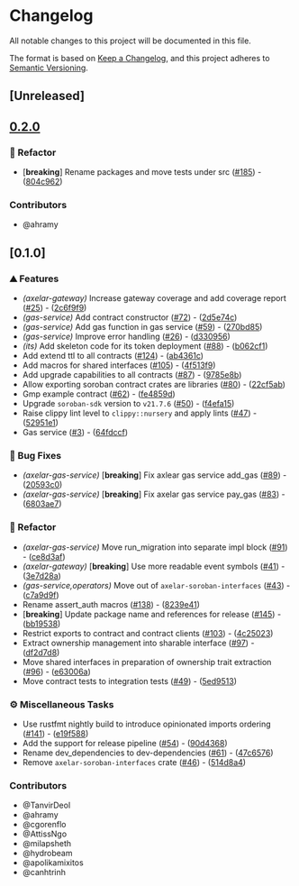 # Changelog

All notable changes to this project will be documented in this file.

The format is based on [Keep a Changelog](https://keepachangelog.com/en/1.0.0/),
and this project adheres to [Semantic Versioning](https://semver.org/spec/v2.0.0.html).

## [Unreleased]

## [0.2.0](https://github.com/axelarnetwork/axelar-cgp-stellar/compare/stellar-axelar-gas-service-v0.1.0...stellar-axelar-gas-service-v0.2.0)

### 🚜 Refactor

- [**breaking**] Rename packages and move tests under src ([#185](https://github.com/axelarnetwork/axelar-cgp-stellar/pull/185)) - ([804c962](https://github.com/axelarnetwork/axelar-cgp-stellar/commit/804c962a667a7889c447decf8155c4f56c7b1bdb))

### Contributors

* @ahramy

## [0.1.0]

### ⛰️ Features

- *(axelar-gateway)* Increase gateway coverage and add coverage report ([#25](https://github.com/axelarnetwork/axelar-cgp-stellar/pull/25)) - ([2c6f9f9](https://github.com/axelarnetwork/axelar-cgp-stellar/commit/2c6f9f96f59b74d521aec090d9e31908ab307134))
- *(gas-service)* Add contract constructor ([#72](https://github.com/axelarnetwork/axelar-cgp-stellar/pull/72)) - ([2d5e74c](https://github.com/axelarnetwork/axelar-cgp-stellar/commit/2d5e74c5eaa07eb4ede4a287d13d6be25c5212b7))
- *(gas-service)* Add gas function in gas service ([#59](https://github.com/axelarnetwork/axelar-cgp-stellar/pull/59)) - ([270bd85](https://github.com/axelarnetwork/axelar-cgp-stellar/commit/270bd85c32f9cd90285134be1b4a9fd2878402ff))
- *(gas-service)* Improve error handling ([#26](https://github.com/axelarnetwork/axelar-cgp-stellar/pull/26)) - ([d330956](https://github.com/axelarnetwork/axelar-cgp-stellar/commit/d330956385ebdfc37455a824ce4e66e106ae34e4))
- *(its)* Add skeleton code for its token deployment ([#88](https://github.com/axelarnetwork/axelar-cgp-stellar/pull/88)) - ([b062cf1](https://github.com/axelarnetwork/axelar-cgp-stellar/commit/b062cf1eb9f26ef2ceeebeded732fd40e58f48f4))
- Add extend ttl to all contracts ([#124](https://github.com/axelarnetwork/axelar-cgp-stellar/pull/124)) - ([ab4361c](https://github.com/axelarnetwork/axelar-cgp-stellar/commit/ab4361c58daffebd099ab386910b55a4d56d152f))
- Add macros for shared interfaces ([#105](https://github.com/axelarnetwork/axelar-cgp-stellar/pull/105)) - ([4f513f9](https://github.com/axelarnetwork/axelar-cgp-stellar/commit/4f513f933d290cc9cc5944e5e39bcda13a136906))
- Add upgrade capabilities to all contracts ([#87](https://github.com/axelarnetwork/axelar-cgp-stellar/pull/87)) - ([9785e8b](https://github.com/axelarnetwork/axelar-cgp-stellar/commit/9785e8bebea93e987af664cedea3234241675d96))
- Allow exporting soroban contract crates are libraries ([#80](https://github.com/axelarnetwork/axelar-cgp-stellar/pull/80)) - ([22cf5ab](https://github.com/axelarnetwork/axelar-cgp-stellar/commit/22cf5ab2246c93834787f311f2b4898ae897cb75))
- Gmp example contract ([#62](https://github.com/axelarnetwork/axelar-cgp-stellar/pull/62)) - ([fe4859d](https://github.com/axelarnetwork/axelar-cgp-stellar/commit/fe4859dd50e8ff922e8c363ae8c77ef0f772850a))
- Upgrade `soroban-sdk` version to `v21.7.6` ([#50](https://github.com/axelarnetwork/axelar-cgp-stellar/pull/50)) - ([f4efa15](https://github.com/axelarnetwork/axelar-cgp-stellar/commit/f4efa1545926199c7deae8b864abc1858d9cb6a9))
- Raise clippy lint level to `clippy::nursery` and apply lints ([#47](https://github.com/axelarnetwork/axelar-cgp-stellar/pull/47)) - ([52951e1](https://github.com/axelarnetwork/axelar-cgp-stellar/commit/52951e11f500b83f6cb31a3cadb845c4841af6a4))
- Gas service ([#3](https://github.com/axelarnetwork/axelar-cgp-stellar/pull/3)) - ([64fdccf](https://github.com/axelarnetwork/axelar-cgp-stellar/commit/64fdccf8131d045a2c2785f91d1c79999c89c4cd))

### 🐛 Bug Fixes

- *(axelar-gas-service)* [**breaking**] Fix axlear gas service add_gas ([#89](https://github.com/axelarnetwork/axelar-cgp-stellar/pull/89)) - ([20593c0](https://github.com/axelarnetwork/axelar-cgp-stellar/commit/20593c021448fd0522fee003b1ae56a3b74f3dd7))
- *(axelar-gas-service)* [**breaking**] Fix axelar gas service pay_gas ([#83](https://github.com/axelarnetwork/axelar-cgp-stellar/pull/83)) - ([6803ae7](https://github.com/axelarnetwork/axelar-cgp-stellar/commit/6803ae766298c764b4fe8606af7a1309b8d2dff3))

### 🚜 Refactor

- *(axelar-gas-service)* Move run_migration into separate impl block ([#91](https://github.com/axelarnetwork/axelar-cgp-stellar/pull/91)) - ([ce8d3af](https://github.com/axelarnetwork/axelar-cgp-stellar/commit/ce8d3af09bff15b85d94b5a2502806411a62374e))
- *(axelar-gateway)* [**breaking**] Use more readable event symbols ([#41](https://github.com/axelarnetwork/axelar-cgp-stellar/pull/41)) - ([3e7d28a](https://github.com/axelarnetwork/axelar-cgp-stellar/commit/3e7d28a8806fec2c689989b2e50de1860587190c))
- *(gas-service,operators)* Move out of `axelar-soroban-interfaces` ([#43](https://github.com/axelarnetwork/axelar-cgp-stellar/pull/43)) - ([c7a9d9f](https://github.com/axelarnetwork/axelar-cgp-stellar/commit/c7a9d9f6b2f346efa4b1f836f00bd591eea84be8))
- Rename assert_auth macros ([#138](https://github.com/axelarnetwork/axelar-cgp-stellar/pull/138)) - ([8239e41](https://github.com/axelarnetwork/axelar-cgp-stellar/commit/8239e4126cdccb4156f737dd6e20fad5c2bfc239))
- [**breaking**] Update package name and references for release ([#145](https://github.com/axelarnetwork/axelar-cgp-stellar/pull/145)) - ([bb19538](https://github.com/axelarnetwork/axelar-cgp-stellar/commit/bb195386eeda9c75d4da33eb0cf29fd9cb9b621c))
- Restrict exports to contract and contract clients ([#103](https://github.com/axelarnetwork/axelar-cgp-stellar/pull/103)) - ([4c25023](https://github.com/axelarnetwork/axelar-cgp-stellar/commit/4c250237afce95fcd687f74e350b6b272a3d295d))
- Extract ownership management into sharable interface ([#97](https://github.com/axelarnetwork/axelar-cgp-stellar/pull/97)) - ([df2d7d8](https://github.com/axelarnetwork/axelar-cgp-stellar/commit/df2d7d8106e26c143757d26dfc321ffd5778d23b))
- Move shared interfaces in preparation of ownership trait extraction ([#96](https://github.com/axelarnetwork/axelar-cgp-stellar/pull/96)) - ([e63006a](https://github.com/axelarnetwork/axelar-cgp-stellar/commit/e63006a4f17abccbd1922389f1c03cc1735220b3))
- Move contract tests to integration tests ([#49](https://github.com/axelarnetwork/axelar-cgp-stellar/pull/49)) - ([5ed9513](https://github.com/axelarnetwork/axelar-cgp-stellar/commit/5ed95130e5cc11690d0738c427adaa2b61ad4c90))

### ⚙️ Miscellaneous Tasks

- Use rustfmt nightly build to introduce opinionated imports ordering ([#141](https://github.com/axelarnetwork/axelar-cgp-stellar/pull/141)) - ([e19f588](https://github.com/axelarnetwork/axelar-cgp-stellar/commit/e19f5887dcb7f648d1aacb0fedbd6dfa9bf45eb2))
- Add the support for release pipeline ([#54](https://github.com/axelarnetwork/axelar-cgp-stellar/pull/54)) - ([90d4368](https://github.com/axelarnetwork/axelar-cgp-stellar/commit/90d436811258b54ee8efbac074da515e977eb47e))
- Rename dev_dependencies to dev-dependencies ([#61](https://github.com/axelarnetwork/axelar-cgp-stellar/pull/61)) - ([47c6576](https://github.com/axelarnetwork/axelar-cgp-stellar/commit/47c657656cf83105c46b64b98d85c0653212d528))
- Remove `axelar-soroban-interfaces` crate ([#46](https://github.com/axelarnetwork/axelar-cgp-stellar/pull/46)) - ([514d8a4](https://github.com/axelarnetwork/axelar-cgp-stellar/commit/514d8a441ab30587dd953004894596147298fec7))

### Contributors

* @TanvirDeol
* @ahramy
* @cgorenflo
* @AttissNgo
* @milapsheth
* @hydrobeam
* @apolikamixitos
* @canhtrinh
